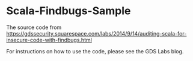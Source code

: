 Scala-Findbugs-Sample
=====================

The source code from
https://gdssecurity.squarespace.com/labs/2014/9/14/auditing-scala-for-insecure-code-with-findbugs.html

For instructions on how to use the code, please see the GDS Labs blog.
